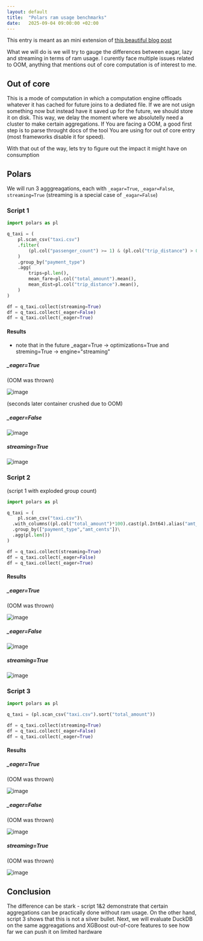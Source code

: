 ```yaml
---
layout: default
title:  "Polars ram usage benchmarks"
date:   2025-09-04 09:00:00 +02:00
---
```


This entry is meant as an mini extension of [this beautiful blog post](https://medium.com/dev-jam/wrestling-the-bear-benchmarking-execution-modes-of-polars-8b2626efd643)

What we will do is we will try to gauge the differences between eagar, lazy and streaming in terms of ram usage.
I curently face multiple issues related to OOM, anything that mentions out of core computation is of interest to me.

## Out of core
This is a mode of computation in which a computation engine offloads whatever it has cached for future joins to a dediated file. If we are not usign something now but instead have it saved up for the future, we should store it on disk.
This way, we delay the moment where we absolutelly need a cluster to make certain aggregations. If You are facing a OOM, a good first step is to parse throught docs of the tool You are using for out of core entry (most frameworks disable it for speed).

With that out of the way, lets try to figure out the impact it might have on consumption

## Polars
We will run 3 agggreagations, each with `_eagar=True`, `_eagar=False`, `streaming=True`
(streaming is a special case of `_eagar=False`)

### Script 1
```python
import polars as pl

q_taxi = (
    pl.scan_csv("taxi.csv")
    .filter(
        (pl.col("passenger_count") >= 1) & (pl.col("trip_distance") > 0.5)
    )
    .group_by("payment_type")
    .agg(
        trips=pl.len(),
        mean_fare=pl.col("total_amount").mean(),
        mean_dist=pl.col("trip_distance").mean(),
    )
)

df = q_taxi.collect(streaming=True)
df = q_taxi.collect(_eager=False)
df = q_taxi.collect(_eager=True)
```
#### Results
* note that in the future _eagar=True -> optimizations=True and streming=True -> engine="streaming"
##### _eager=True
(OOM was thrown)


<img style="max-width:100%; height:auto;" alt="image" src="https://github.com/user-attachments/assets/3a3803f9-966e-456f-aa00-268fda214142" />

(seconds later container crushed due to OOM)

##### _eager=False
<img style="max-width:100%; height:auto;" alt="image" src="https://github.com/user-attachments/assets/46a52520-9206-47f3-bff3-5cd590ab6e11" />

##### streaming=True
<img style="max-width:100%; height:auto;" alt="image" src="https://github.com/user-attachments/assets/b00eacda-3d68-4baf-8257-c7979514fd6d" />


### Script 2 
(script 1 with exploded group count)
```python
import polars as pl

q_taxi = (
    pl.scan_csv("taxi.csv")\
  .with_columns((pl.col("total_amount")*100).cast(pl.Int64).alias("amt_cents"))\
  .group_by(["payment_type","amt_cents"])\
  .agg(pl.len())
)

df = q_taxi.collect(streaming=True)
df = q_taxi.collect(_eager=False)
df = q_taxi.collect(_eager=True)
```
#### Results
##### _eager=True
(OOM was thrown)

<img style="max-width:100%; height:auto;" alt="image" src="https://github.com/user-attachments/assets/7b0b6c89-28a1-4ce5-b213-b3fda15a7b0e" />

##### _eager=False
<img style="max-width:100%; height:auto;" alt="image" src="https://github.com/user-attachments/assets/522ff92f-8b31-470f-bae9-26ff79cdd78e" />


##### streaming=True

<img style="max-width:100%; height:auto;" alt="image" src="https://github.com/user-attachments/assets/e527f341-0025-453b-b74f-bf00798cdd78" />


### Script 3
```python
import polars as pl

q_taxi = (pl.scan_csv("taxi.csv").sort("total_amount"))

df = q_taxi.collect(streaming=True)
df = q_taxi.collect(_eager=False)
df = q_taxi.collect(_eager=True)
```
#### Results
##### _eager=True
(OOM was thrown)

<img style="max-width:100%; height:auto;" alt="image" src="https://github.com/user-attachments/assets/3b752baf-2966-474f-a4bc-6ff1016e6150" />

##### _eager=False

(OOM was thrown)

<img style="max-width:100%; height:auto;" alt="image" src="https://github.com/user-attachments/assets/6055d2e3-f63e-4824-8c5e-1533bc430dd0" />


##### streaming=True

(OOM was thrown)

<img style="max-width:100%; height:auto;" alt="image" src="https://github.com/user-attachments/assets/057ec80f-929f-47fb-85a2-eab35d32e7f8" />


## Conclusion 
The difference can be stark - script 1&2 demonstrate that certain aggregations can be practically done without ram usage. On the other hand, script 3 shows that this is not a silver bullet.
Next, we will evaluate DuckDB on the same aggreagations and XGBoost out-of-core features to see how far we can push it on limited hardware



